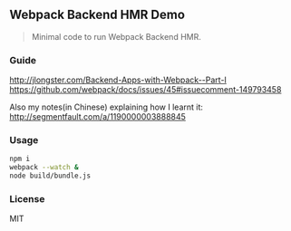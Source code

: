 
Webpack Backend HMR Demo
----

> Minimal code to run Webpack Backend HMR.

### Guide

http://jlongster.com/Backend-Apps-with-Webpack--Part-I
https://github.com/webpack/docs/issues/45#issuecomment-149793458

Also my notes(in Chinese) explaining how I learnt it:
http://segmentfault.com/a/1190000003888845

### Usage

```bash
npm i
webpack --watch &
node build/bundle.js
```

### License

MIT
